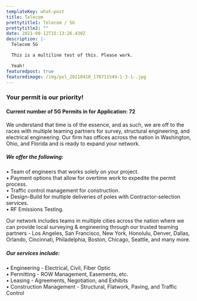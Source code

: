 ```yaml
---
templateKey: what-post
title: Telecom
prettytitle1: Telecom / 5G
prettytitle2: ""
date: 2021-08-12T15:13:26.430Z
description: |-
  Telecom 5G

  This is a multiline test of this. Please work. 

  Yeah!
featuredpost: true
featuredimage: /img/pxl_20210410_170711549-1-3-1-.jpg
---
```


### **Your permit is our priority!**

#### Current number of 5G Permits in for Application: 72

We understand that time is of the essence, and as such, we are off to the races with multiple teaming partners for survey, structural engineering, and electrical engineering. Our firm has offices across the nation in Washington, Ohio, and Florida and is ready to expand your network.

##### We offer the following:

• Team of engineers that works solely on your project.\
• Payment options that allow for overtime work to expedite the permit process.\
• Traffic control management for construction.\
• Design-Build for multiple deliveries of poles with Contractor-selection services.\
• RF Emissions Testing.

Our network includes teams in multiple cities across the nation where we can provide local surveying & engineering through our trusted teaming partners - Los Angeles, San Francisco, New York, Honolulu, Denver, Dallas, Orlando, Cincinnati, Philadelphia, Boston, Chicago, Seattle, and many more.

##### Our services include:

• Engineering - Electrical, Civil, Fiber Optic\
• Permitting - ROW Management, Easements, etc.\
• Leasing - Agreements, Negotiation, and Exhibits\
• Construction Management - Structural, Flatwork, Paving, and Traffic Control
